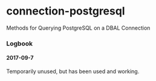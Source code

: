 # connection-postgresql
Methods for Querying PostgreSQL on a DBAL Connection

### Logbook
#### 2017-09-7
Temporarily unused, but has been used and working.
